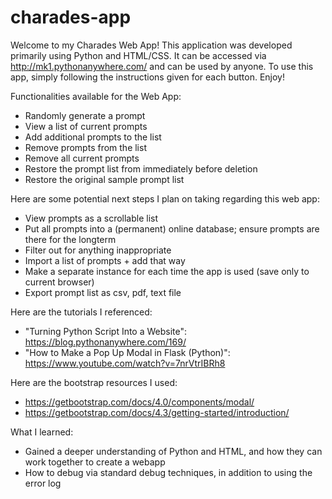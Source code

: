 # charades-app

Welcome to my Charades Web App! This application was developed primarily using Python and HTML/CSS. It can be accessed via http://mk1.pythonanywhere.com/ and can be used by anyone. To use this app, simply following the instructions given for each button. Enjoy!

Functionalities available for the Web App:
  - Randomly generate a prompt
  - View a list of current prompts
  - Add additional prompts to the list
  - Remove prompts from the list
  - Remove all current prompts
  - Restore the prompt list from immediately before deletion
  - Restore the original sample prompt list

Here are some potential next steps I plan on taking regarding this web app:
  - View prompts as a scrollable list 
  - Put all prompts into a (permanent) online database; ensure prompts are there for the longterm
  - Filter out for anything inappropriate
  - Import a list of prompts + add that way
  - Make a separate instance for each time the app is used (save only to current browser)
  - Export prompt list as csv, pdf, text file
  
Here are the tutorials I referenced:
  - "Turning Python Script Into a Website": https://blog.pythonanywhere.com/169/
  - "How to Make a Pop Up Modal in Flask (Python)": https://www.youtube.com/watch?v=7nrVtrIBRh8

Here are the bootstrap resources I used:
  - https://getbootstrap.com/docs/4.0/components/modal/
  - https://getbootstrap.com/docs/4.3/getting-started/introduction/

What I learned:
  - Gained a deeper understanding of Python and HTML, and how they can work together to create a webapp
  - How to debug via standard debug techniques, in addition to using the error log
